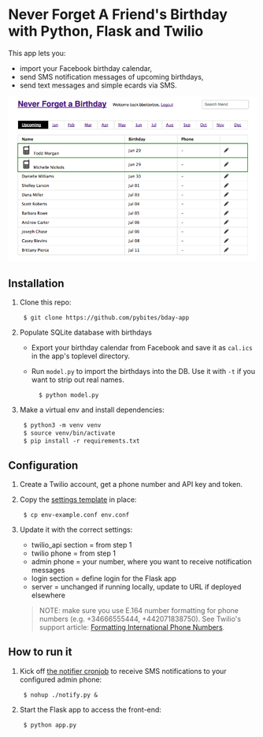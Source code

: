 # Never Forget A Friend's Birthday with Python, Flask and Twilio 

This app lets you:

- import your Facebook birthday calendar,
- send SMS notification messages of upcoming birthdays,
- send text messages and simple ecards via SMS.

![app-printscreen](app-printscreen.png)

## Installation

1. Clone this repo:

		$ git clone https://github.com/pybites/bday-app


2. Populate SQLite database with birthdays 

	- Export your birthday calendar from Facebook and save it as `cal.ics` in the app's toplevel directory.
	- Run `model.py` to import the birthdays into the DB. Use it with `-t` if you want to strip out real names.

			$ python model.py

3. Make a virtual env and install dependencies:

		$ python3 -m venv venv 
		$ source venv/bin/activate
		$ pip install -r requirements.txt

## Configuration

1. Create a Twilio account, get a phone number and API key and token.

2. Copy the [settings template](https://github.com/pybites/bday-app/blob/master/env-example.conf) in place:

		$ cp env-example.conf env.conf

3. Update it with the correct settings:
	
	* twilio_api section = from step 1
	* twilio phone = from step 1
	* admin phone = your number, where you want to receive notification messages
	* login section = define login for the Flask app
	* server = unchanged if running locally, update to URL if deployed elsewhere

	> NOTE: make sure you use E.164 number formatting for phone numbers (e.g. +34666555444, +442071838750). See Twilio's support article: [Formatting International Phone Numbers](https://support.twilio.com/hc/en-us/articles/223183008-Formatting-International-Phone-Numbers).

## How to run it

1. Kick off [the notifier cronjob](https://github.com/pybites/bday-app/blob/master/notify.py) to receive SMS notifications to your configured admin phone:

		$ nohup ./notify.py &
	
2. Start the Flask app to access the front-end: 

		$ python app.py
